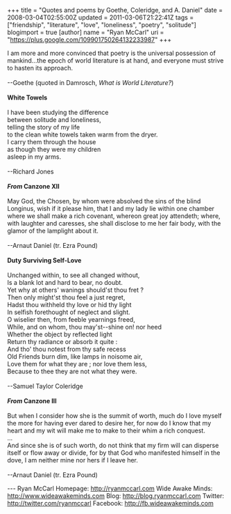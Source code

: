 +++
title = "Quotes and poems by Goethe, Coleridge, and A. Daniel"
date = 2008-03-04T02:55:00Z
updated = 2011-03-06T21:22:41Z
tags = ["friendship", "literature", "love", "loneliness", "poetry", "solitude"]
blogimport = true
[author]
	name = "Ryan McCarl"
	uri = "https://plus.google.com/109901750264132233987"
+++

I am more and more convinced that poetry is the universal possession of mankind...the epoch of world literature is at hand, and everyone must strive to hasten its approach.<br /><br />--Goethe (quoted in Damrosch, <em>What is World Literature?</em>)<br /><br /><strong>White Towels</strong><br /><br />I have been studying the difference<br />between solitude and loneliness,<br />telling the story of my life<br />to the clean white towels taken warm from the dryer.<br />I carry them through the house<br />as though they were my children<br />asleep in my arms.<br /><br />--Richard Jones<br /><strong></strong><br /><strong><em>From </em>Canzone XII</strong><br /><strong></strong><br />May God, the Chosen, by whom were absolved the sins of the blind Longinus, wish if it please him, that I and my lady lie within one chamber where we shall make a rich covenant, whereon great joy attendeth; where, with laughter and caresses, she shall disclose to me her fair body, with the glamor of the lamplight about it.<br /><br />--Arnaut Daniel (tr. Ezra Pound)<br /><strong></strong><br /><strong>Duty Surviving Self-Love</strong><br /><br />Unchanged within, to see all changed without,<br />Is a blank lot and hard to bear, no doubt.<br />Yet why at others' wanings should'st thou fret ?<br />Then only might'st thou feel a just regret,<br />Hadst thou withheld thy love or hid thy light<br />In selfish forethought of neglect and slight.<br />O wiselier then, from feeble yearnings freed,<br />While, and on whom, thou may'st--shine on! nor heed<br />Whether the object by reflected light<br />Return thy radiance or absorb it quite :<br />And tho' thou notest from thy safe recess<br />Old Friends burn dim, like lamps in noisome air,<br />Love them for what they are ; nor love them less,<br />Because to thee they are not what they were.<br /><br />--Samuel Taylor Coleridge<br /><br /><strong><em>From </em>Canzone III</strong><br /><br />But when I consider how she is the summit of worth, much do I love myself the more for having ever dared to desire her, for now do I know that my heart and my wit will make me to make to their whim a rich conquest.<br />...<br />And since she is of such worth, do not think that my firm will can disperse itself or flow away or divide, for by that God who manifested himself in the dove, I am neither mine nor hers if I leave her.<br /><br />--Arnaut Daniel (tr. Ezra Pound)<div class="blogger-post-footer">---
Ryan McCarl
Homepage: http://ryanmccarl.com
Wide Awake Minds: http://www.wideawakeminds.com
Blog: http://blog.ryanmccarl.com
Twitter: http://twitter.com/ryanmccarl
Facebook: http://fb.wideawakeminds.com</div>
